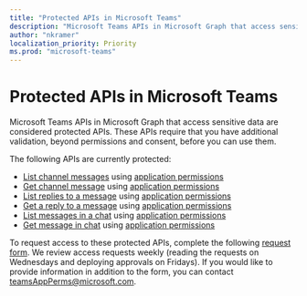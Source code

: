 ```yaml
---
title: "Protected APIs in Microsoft Teams"
description: "Microsoft Teams APIs in Microsoft Graph that access sensitive data are considered protected APIs."
author: "nkramer"
localization_priority: Priority
ms.prod: "microsoft-teams"
---
```


# Protected APIs in Microsoft Teams

Microsoft Teams APIs in Microsoft Graph that access sensitive data are considered protected APIs. 
These APIs require that you have additional validation, beyond permissions and consent, before you can use them.

The following APIs are currently protected:
* [List channel messages](/graph/api/channel-list-messages?view=graph-rest-beta) using [application permissions](auth/auth-concepts.md#microsoft-graph-permissions)
* [Get channel message](/graph/api/channel-get-message?view=graph-rest-beta) using [application permissions](auth/auth-concepts.md#microsoft-graph-permissions)
* [List replies to a message](/graph/api/channel-list-messagereplies?view=graph-rest-beta) using [application permissions](auth/auth-concepts.md#microsoft-graph-permissions)
* [Get a reply to a message](/graph/api/channel-get-messagereply?view=graph-rest-beta) using [application permissions](auth/auth-concepts.md#microsoft-graph-permissions)
* [List messages in a chat](/graph/api/chatmessage-list?view=graph-rest-beta) using [application permissions](auth/auth-concepts.md#microsoft-graph-permissions)
* [Get message in chat](/graph/api/chatmessage-get?view=graph-rest-beta) using [application permissions](auth/auth-concepts.md#microsoft-graph-permissions)

To request access to these protected APIs, complete the following [request form](http://aka.ms/teamsgraph/requestaccess). 
We review access requests weekly (reading the requests on Wednesdays and deploying approvals on Fridays). 
If you would like to provide information in addition to the form, you can contact [teamsAppPerms@microsoft.com](mailto:teamsAppPerms@microsoft.com).
